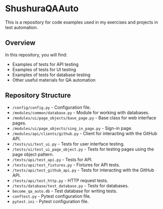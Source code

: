 # ShushuraQAAuto

This is a repository for code examples used in my exercises and projects in test automation.

## Overview

In this repository, you will find:

- Examples of tests for API testing
- Examples of tests for UI testing
- Examples of tests for database testing
- Other useful materials for QA automation

## Repository Structure

- `/config/config.py` - Configuration file.
- `/modules/common/database.py` - Module for working with databases.
- `/modules/ui/page_objects/base_page.py` - Base class for web interface pages.
- `/modules/ui/page_objects/sing_in_page.py` - Sign-in page.
- `/modules/api/clients/github.py` - Client for interacting with the GitHub API.
- `/tests/ui/test_ui.py` - Tests for user interface testing.
- `/tests/ui/test_ui_page_object.py` - Tests for testing pages using the page object pattern.
- `/tests/api/test_api.py` - Tests for API.
- `/tests/api/test_fixtures.py` - Fixtures for API tests.
- `/tests/api/test_github_api.py` - Tests for interacting with the GitHub API.
- `/tests/api/test_http.py` - HTTP request tests.
- `/tests/database/test_database.py` - Tests for databases.
- `become_qa_auto.db` - Test database for writing tests.
- `conftest.py` - Pytest configuration file.
- `pytest.ini` - Pytest configuration file.
